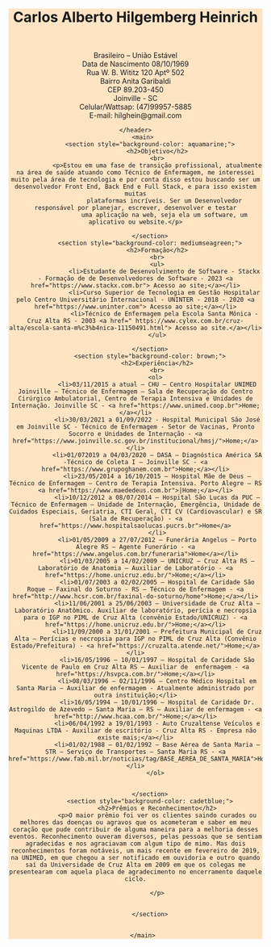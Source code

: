 <!DOCTYPE html>
<html lang="pt-br">

<head>
    <meta charset="UTF-8">
    <meta name="viewport" content="width=device-width, initial-scale=1.0">
    <title>Projeto Modulo Basico</title>


</head>

<body>
    <header style="background-color: bisque;">
        <h1>Carlos Alberto Hilgemberg Heinrich</h1>
        <br>
        <p>Brasileiro – União Estável
            <br>
            Data de Nascimento 08/10/1969
            <br>
            Rua W. B. Wititz 120 Aptº 502
            <br>
            Bairro Anita Garibaldi
            <br>
            CEP 89.203-450
            <br>
            Joinville - SC
            <br>
            Celular/Wattsap: (47)99957-5885
            <br>
            E-mail: hilghein@gmail.com
        </p>
            
            
        
    </header>
        <main>
            <section style="background-color: aquamarine;">
                <h2>Objetivo</h2>
                <br>
                <p>Estou em uma fase de transição profissional, atualmente na área de saúde atuando como Técnico de Enfermagem, me interessei muito pela área de tecnologia e por conta disso estou buscando ser um desenvolvedor Front End, Back End e Full Stack, e para isso existem muitas
                    plataformas incríveis. Ser um Desenvolvedor responsável por planejar, escrever, desenvolver e testar
                    uma aplicação na web, seja ela um software, um aplicativo ou website.</p>

            </section>
            <section style="background-color: mediumseagreen;">
                <h2>Formação</h2>
                <br>
                <ul>
                    <li>Estudante de Desenvolvimento de Software - Stackx - Formação de de Desenvolvedores de Software - 2023 <a href="https://www.stackx.com.br"> Acesso ao site;</a></li>
                    <li>Curso Superior de Tecnologia em Gestão Hospitalar pelo Centro Universitário Internacional - UNINTER - 2018 - 2020 <a href="https://www.uninter.com"> Acesso ao site;</a></li>
                    <li>Técnico de Enfermagem pela Escola Santa Mônica - Cruz Alta RS - 2003 <a href=" https://www.cylex.com.br/cruz-alta/escola-santa-m%c3%b4nica-11150491.html"> Acesso ao site.</a></li>
                </ul>

            </section>
            <section style="background-color: brown;">
                <h2>Experiência</h2>
                <br>
               <ol>
                <li>03/11/2015 a atual – CHU – Centro Hospitalar UNIMED Joinville – Técnico de Enfermagem – Sala de Recuperação do Centro Cirúrgico Ambulatorial, Centro de Terapia Intensiva e Unidades de Internação. Joinville SC - <a href="https://www.unimed.coop.br">Home;</a></li>
                <li>30/03/2021 a 01/09/2022 - Hospital Municipal São José em Joinville SC - Técnico de Enfermagem - Setor de Vacinas, Pronto Socorro e Unidades de Internação - <a href="https://www.joinville.sc.gov.br/institucional/hmsj/">Home;</a></li>
                <li>01/072019 a 04/03/2020 – DASA – Diagnóstica América SA -Técnico de Coleta I – Joinville SC - <a href="https://www.grupoghanem.com.br">Home;</a></li>
                <li>23/05/2014 a 16/10/2015 – Hospital Mãe de Deus – Técnico de Enfermagem – Centro de Terapia Intensiva. Porto Alegre – RS <a href="https://www.maededeus.com.br">|Home;</a></li>
                <li>10/12/2012 a 08/07/2014 – Hospital São Lucas da PUC – Técnico de Enfermagem – Unidade de Internação, Emergência, Unidade de Cuidados Especiais, Geriatria, CTI Geral, CTI CV (Cardiovascular) e SR (Sala de Recuperação) - <a href="https://www.hospitalsaolucas.pucrs.br">Home</a>
                </li>
                <li>01/05/2009 a 27/07/2012 – Funerária Angelus – Porto Alegre RS – Agente Funerário - <a href="https://www.angelus.com.br/funeraria">Home</a></li>
                <li>01/03/2005 a 14/02/2009 – UNICRUZ – Cruz Alta RS – Laboratório de Anatomia – Auxiliar de Laboratório - <a href="https://home.unicruz.edu.br/">Home;</a></li>
                <li>01/07/2003 a 02/02/2005 – Hospital de Caridade São Roque – Faxinal do Soturno - RS – Técnico de Enfermagem - <a href="http://www.hcsr.com.br/faxinal-do-soturno/home">Home;</a></li>
                <li>11/06/2001 a 25/06/2003 – Universidade de Cruz Alta – Laboratório Anatômico. Auxiliar de laboratório, perícia e necropsia para o IGP no PIML de Cruz Alta (convênio Estado/UNICRUZ) - <a href="https://home.unicruz.edu.br/">Home;</a></li>
                <li>11/09/2000 a 31/01/2001 – Prefeitura Municipal de Cruz Alta – Perícias e necropsia para IGP no PIML de Cruz Alta (Convênio Estado/Prefeitura) - <a href="https://cruzalta.atende.net/">Home;</a></li>
                <li>16/05/1996 – 10/01/1997 – Hospital de Caridade São Vicente de Paulo em Cruz Alta RS – Auxiliar de  enfermagem - <a href="https://hsvpca.com.br/">Home;</a></li>
                <li>08/03/1996 – 02/11/1996 – Centro Médico Hospital em Santa Maria – Auxiliar de enfermagem - Atualmente administrado por outra instituição;</li>
                <li>16/05/1994 – 10/01/1996 – Hospital de Caridade Dr. Astrogildo de Azevedo – Santa Maria – RS – Auxiliar de enfermagem - <a href="http://www.hcaa.com.br/">Home;</a></li>
                <li>06/04/1992 a 19/01/1993 - Auto Cruzaltense Veículos e Maquinas LTDA - Auxiliar de escritório - Cruz Alta RS - Empresa não existe mais;</a></li>
                <li>01/02/1988 – 01/02/1992 – Base Aérea de Santa Maria – STR – Serviço de Transportes – Santa Maria RS - <a href="https://www.fab.mil.br/noticias/tag/BASE_AEREA_DE_SANTA_MARIA">Home</a></li>
               </ol>


            </section>
            <section style="background-color: cadetblue;">
                <h2>Prêmios e Reconhecimento</h2>
                <p>O maior prêmio foi ver os clientes saindo curados ou melhores das doenças ou agravos que os acometeram e saber em meu coração que pude contribuir de alguma maneira para a melhoria desses eventos. Reconhecimento ouveram diversos, pelas pessoas que se sentiam agradecidas e nos agraciavam com algum tipo de mimo. Mas dois reconhecimentos foram notáveis, um mais recente em fevereiro de 2019, na UNIMED, em que chegou a ser notificado em ouvidoria e outro quando saí da Universidade de Cruz Alta em 2009 em que os colegas me presentearam com aquela placa de agradecimento no encerramento daquele ciclo.

                </p>


            </section>


        </main>



    



</body>

</html>

